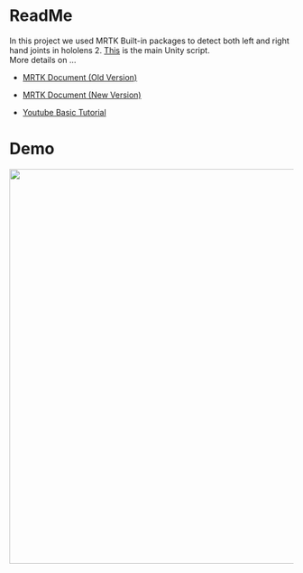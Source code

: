 # ReadMe

In this project we used MRTK Built-in packages to detect both left and right hand joints in hololens 2. <a href="https://github.com/shshjmakerspace/UnityHandTracking/blob/master/HandTracking.sln">This</a> is the main Unity script. <br />
More details on ...
- <a href="https://microsoft.github.io/MixedRealityToolkit-Unity/Documentation/Input/HandTracking.html">MRTK Document (Old Version) </a>  


- <a href="https://learn.microsoft.com/en-us/dotnet/api/microsoft.mixedreality.toolkit.input.handjointutils.trygetjointpose?view=mixed-reality-toolkit-unity-2020-dotnet-2.8.0">MRTK Document (New Version) </a>  

- <a href ="https://www.youtube.com/watch?v=BKJ6sjJ9oao">Youtube Basic Tutorial </a>


# Demo

<img src="https://github.com/shshjmakerspace/ArduinoUnity3D/blob/main/Arduino%20Unity3D%20Serial%20Communication/-media/step4-3.gif" width="700"/>